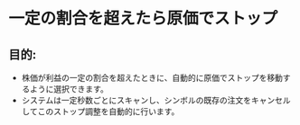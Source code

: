 # 一定の割合を超えたら原価でストップ

## 目的:

- 株価が利益の一定の割合を超えたときに、自動的に原価でストップを移動するように選択できます。
- システムは一定秒数ごとにスキャンし、シンボルの既存の注文をキャンセルしてこのストップ調整を自動的に行います。
